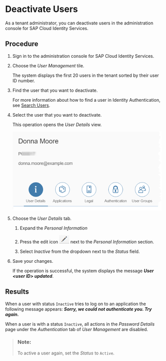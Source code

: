 <!-- loio99cf468fca3e43048af1734ed350478e -->

# Deactivate Users

As a tenant administrator, you can deactivate users in the administration console for SAP Cloud Identity Services.



<a name="loio99cf468fca3e43048af1734ed350478e__steps_adm_jxn_vdb"/>

## Procedure

1.  Sign in to the administration console for SAP Cloud Identity Services.

2.  Choose the *User Management* tile.

    The system displays the first 20 users in the tenant sorted by their user ID number.

3.  Find the user that you want to deactivate.

    For more information about how to find a user in Identity Authentication, see [Search Users](search-users-06078a6.md).

4.  Select the user that you want to deactivate.

    This operation opens the *User Details* view.

    ![](images/User_Details_in_Administration_Console_45ebcd1.png)

5.  Choose the *User Details* tab.

    1.  Expand the *Personal Information*

    2.  Press the edit icon ![](images/Edit_User_Details_e96801b.png) next to the *Personal Information* section.

    3.  Select *Inactive* from the dropdown next to the *Status* field.


6.  Save your changes.

    If the operation is successful, the system displays the message ***User <user ID\> updated***.




<a name="loio99cf468fca3e43048af1734ed350478e__result_lzp_b14_vdb"/>

## Results

When a user with status `Inactive` tries to log on to an application the following message appears: ***Sorry, we could not authenticate you. Try again.***

When a user is with a status `Inactive`, all actions in the *Password Details* page under the *Authentication* tab of *User Management* are disabled.

> ### Note:  
> To active a user again, set the *Status* to `Active`.

